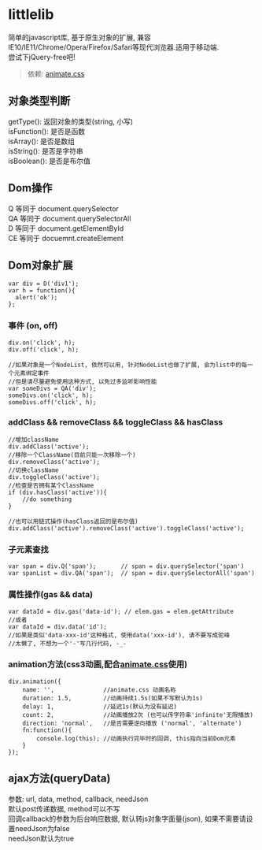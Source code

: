 # littlelib
简单的javascript库, 基于原生对象的扩展, 兼容IE10/IE11/Chrome/Opera/Firefox/Safari等现代浏览器.适用于移动端.
<br>
尝试下jQuery-free吧!
<br>
> 依赖: [animate.css](http://daneden.github.io/animate.css/)

对象类型判断
------------
getType(): 返回对象的类型(string, 小写)
<br>
isFunction(): 是否是函数
<br> 
isArray(): 是否是数组
<br>
isString(): 是否是字符串
<br>
isBoolean(): 是否是布尔值

Dom操作
-------
Q 等同于 document.querySelector
<br>
QA 等同于 document.querySelectorAll
<br> 
D 等同于 document.getElementById
<br>
CE 等同于 docuemnt.createElement

Dom对象扩展
----------
    var div = D('div1');
    var h = function(){
      alert('ok');
    };

### 事件 (on, off)
    div.on('click', h);
    div.off('click', h);
    
    //如果对象是一个NodeList, 依然可以用, 针对NodeList也做了扩展, 会为list中的每一个元素绑定事件
    //但是请尽量避免使用这种方式, 以免过多监听影响性能
    var someDivs = QA('div');
    someDivs.on('click', h);
    someDivs.off('click', h);

### addClass && removeClass && toggleClass && hasClass
    //增加className
    div.addClass('active');
    //移除一个ClassName(目前只能一次移除一个)
    div.removeClass('active');
    //切换className
    div.toggleClass('active');
    //检查是否拥有某个ClassName
    if (div.hasClass('active')){
        //do something
    }
    
    //也可以用链式操作(hasClass返回的是布尔值)
    div.addClass('active').removeClass('active').toggleClass('active');

### 子元素查找

    var span = div.Q('span');       // span = div.querySelector('span')
    var spanList = div.QA('span');  // span = div.querySelectorAll('span')

### 属性操作(gas && data)
    var dataId = div.gas('data-id'); // elem.gas = elem.getAttribute
    //或者
    var dataId = div.data('id');
    //如果是类似'data-xxx-id'这种格式, 使用data('xxx-id'), 请不要写成驼峰
    //太懒了, 不想为一个'-'写几行代码, -_-
    

### animation方法(css3动画,配合[animate.css](http://daneden.github.io/animate.css/)使用)
    div.animation({
        name: '',              //animate.css 动画名称
        duration: 1.5,         //动画持续1.5s(如果不写默认为1s)
        delay: 1,              //延迟1s(默认为没有延迟)
        count: 2,              //动画播放2次 (也可以传字符串'infinite'无限播放)
        direction: 'normal',   //是否需要逆向播放 ('normal', 'alternate')
        fn:function(){
            console.log(this); //动画执行完毕时的回调, this指向当前Dom元素
        }
    });

ajax方法(queryData)
------------------
参数: url, data, method, callback, needJson 
<br>
默认post传递数据, method可以不写
<br>
回调callback的参数为后台响应数据, 默认转js对象字面量(json), 如果不需要请设置needJson为false
<br>
needJson默认为true





